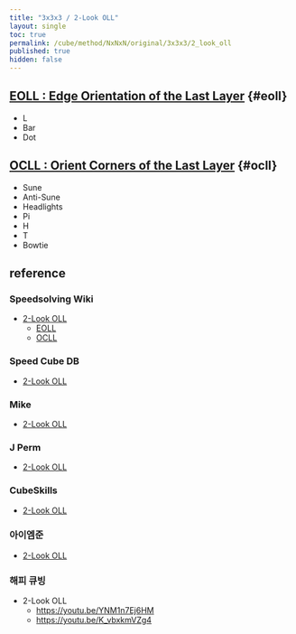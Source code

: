 ```yaml
---
title: "3x3x3 / 2-Look OLL"
layout: single
toc: true
permalink: /cube/method/NxNxN/original/3x3x3/2_look_oll
published: true
hidden: false
---
```


<head>
  <base target="_blank">
</head>



## [EOLL : Edge Orientation of the Last Layer](/cube/method/NxNxN/original/3x3x3/2_look_oll/eoll) {#eoll}

- L
- Bar
- Dot



## [OCLL : Orient Corners of the Last Layer](/cube/method/NxNxN/original/3x3x3/2_look_oll/ocll) {#ocll}

- Sune
- Anti-Sune
- Headlights
- Pi
- H
- T
- Bowtie



## reference

### Speedsolving Wiki

- [2-Look OLL](https://www.speedsolving.com/wiki/index.php/2-Look_OLL)
  - [EOLL](https://www.speedsolving.com/wiki/index.php/EOLL)
  - [OCLL](https://www.speedsolving.com/wiki/index.php/OCLL)

### Speed Cube DB

- [2-Look OLL](https://speedcubedb.com/a/3x3/2LookOLL)

### Mike

- [2-Look OLL](https://logiqx.github.io/cubing-algs/html/2loll.html)

### J Perm

- [2-Look OLL](https://jperm.net/algs/2lookoll)

### CubeSkills

- [2-Look OLL](https://www.cubeskills.com/tutorials/4-look-last-layer/2-look-oll)

### 아이엠준

- [2-Look OLL](https://youtu.be/Jt2yRE_HdrE)

### 해피 큐빙

- 2-Look OLL
  - <https://youtu.be/YNM1n7Ej6HM>
  - <https://youtu.be/K_vbxkmVZg4>
